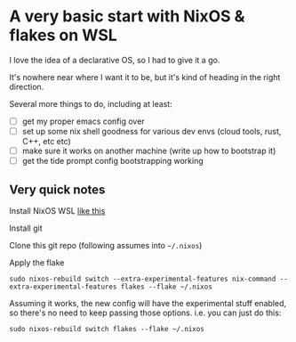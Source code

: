 # A very basic start with NixOS & flakes on WSL

I love the idea of a declarative OS, so I had to give it a go.

It's nowhere near where I want it to be, but it's kind of heading in the right direction.

Several more things to do, including at least:

- [ ] get my proper emacs config over
- [ ] set up some nix shell goodness for various dev envs (cloud tools, rust, C++, etc etc)
- [ ] make sure it works on another machine (write up how to bootstrap it)
- [ ] get the tide prompt config bootstrapping working

## Very quick notes

Install NixOS WSL [like this](https://nix-community.github.io/NixOS-WSL/install.html)

Install git

Clone this git repo (following assumes into `~/.nixos`)

Apply the flake

```
sudo nixos-rebuild switch --extra-experimental-features nix-command --extra-experimental-features flakes --flake ~/.nixos
```

Assuming it works, the new config will have the experimental stuff enabled, so there's no need to keep passing those options.
i.e. you can just do this:

```
sudo nixos-rebuild switch flakes --flake ~/.nixos
```
